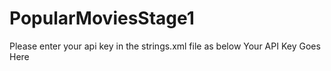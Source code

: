 # PopularMoviesStage1
Please enter your api key in the strings.xml file as below
    <string name="api_key">Your API Key Goes Here</string>
